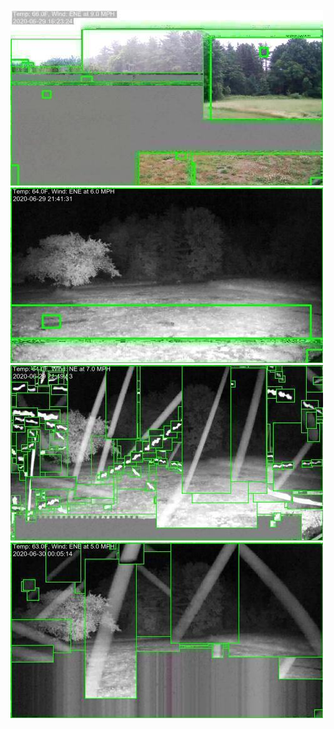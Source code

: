 ![20200629-162318-165323](in/20200629/20200629-162318-165323_0_.jpg)
![20200629-201306-204311](in/20200629/20200629-201306-204311_0_.jpg)
![20200629-204316-211321](in/20200629/20200629-204316-211321_0_.jpg)
![20200629-211326-214331](in/20200629/20200629-211326-214331_0_.jpg)
